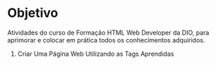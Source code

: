 # Objetivo
Atividades do curso de Formação HTML Web Developer da DIO, para aprimorar e colocar em prática todos os conhecimentos adquiridos.

1. Criar Uma Página Web Utilizando as Tags Aprendidas